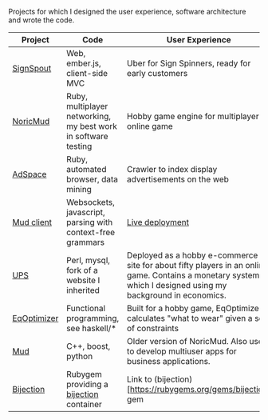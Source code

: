 
Projects for which I designed the user experience, software architecture and wrote the code.

Project | Code | User Experience
--- | --- | ---
[SignSpout](https://github.com/ryanberckmans/SignSpout)|Web, ember.js, client-side MVC|Uber for Sign Spinners, ready for early customers
[NoricMud](https://github.com/ryanberckmans/NoricMud)|Ruby, multiplayer networking, my best work in software testing|Hobby game engine for multiplayer online game
[AdSpace](https://github.com/ryanberckmans/adspace)|Ruby, automated browser, data mining|Crawler to index display advertisements on the web
[Mud client](https://github.com/ryanberckmans/mud-client)|Websockets, javascript, parsing with context-free grammars|[Live deployment](http://noric.org/play)
[UPS](https://github.com/ryanberckmans/ups)|Perl, mysql, fork of a website I inherited|Deployed as a hobby e-commerce site for about fifty players in an online game. Contains a monetary system which I designed using my background in economics.
[EqOptimizer](https://github.com/ryanberckmans/eqoptimizer)|Functional programming, see haskell/*|Built for a hobby game, EqOptimizer calculates "what to wear" given a set of constraints
[Mud](https://github.com/ryanberckmans/mud)|C++, boost, python|Older version of NoricMud. Also used to develop multiuser apps for business applications.
[Bijection](https://github.com/ryanberckmans/bijection)|Rubygem providing a [bijection](https://en.wikipedia.org/wiki/Bijection) container|Link to (bijection)[https://rubygems.org/gems/bijection] gem
